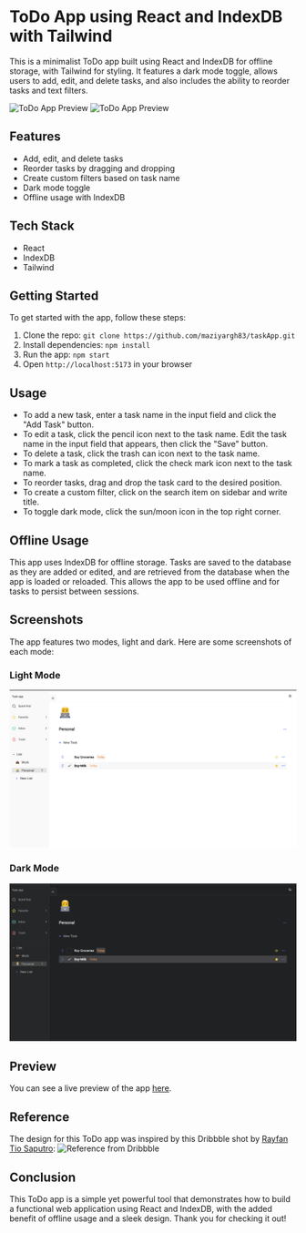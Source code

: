 # ToDo App using React and IndexDB with Tailwind

This is a minimalist ToDo app built using React and IndexDB for offline storage, with Tailwind for styling. It features a dark mode toggle, allows users to add, edit, and delete tasks, and also includes the ability to reorder tasks and text filters.

![ToDo App Preview](https://media.giphy.com/media/dUUim1vc3d3MNS6vF5/giphy.gif)
![ToDo App Preview](https://media.giphy.com/media/yVC8MohNrPNUt1BZDq/giphy.gif)

## Features

- Add, edit, and delete tasks
- Reorder tasks by dragging and dropping
- Create custom filters based on task name
- Dark mode toggle
- Offline usage with IndexDB

## Tech Stack

- React
- IndexDB
- Tailwind

## Getting Started

To get started with the app, follow these steps:

1. Clone the repo: `git clone https://github.com/maziyargh83/taskApp.git`
2. Install dependencies: `npm install`
3. Run the app: `npm start`
4. Open `http://localhost:5173` in your browser

## Usage

- To add a new task, enter a task name in the input field and click the "Add Task" button.
- To edit a task, click the pencil icon next to the task name. Edit the task name in the input field that appears, then click the "Save" button.
- To delete a task, click the trash can icon next to the task name.
- To mark a task as completed, click the check mark icon next to the task name.
- To reorder tasks, drag and drop the task card to the desired position.
- To create a custom filter, click on the search item on sidebar and write title.
- To toggle dark mode, click the sun/moon icon in the top right corner.

## Offline Usage

This app uses IndexDB for offline storage. Tasks are saved to the database as they are added or edited, and are retrieved from the database when the app is loaded or reloaded. This allows the app to be used offline and for tasks to persist between sessions.

## Screenshots

The app features two modes, light and dark. Here are some screenshots of each mode:

### Light Mode

![Light Mode](/screenshots/lightmode.png)

### Dark Mode

![Dark Mode](/screenshots/darkmode.png)

## Preview

You can see a live preview of the app [here](https://task-app-lemon.vercel.app/).

## Reference

The design for this ToDo app was inspired by this Dribbble shot by [Rayfan Tio Saputro](https://dribbble.com/rayfantio):
![Reference from Dribbble](https://cdn.dribbble.com/users/5084254/screenshots/19318949/media/bc4cc389fbe5a81106f07c63abc1e3b6.png)

## Conclusion

This ToDo app is a simple yet powerful tool that demonstrates how to build a functional web application using React and IndexDB, with the added benefit of offline usage and a sleek design. Thank you for checking it out!

